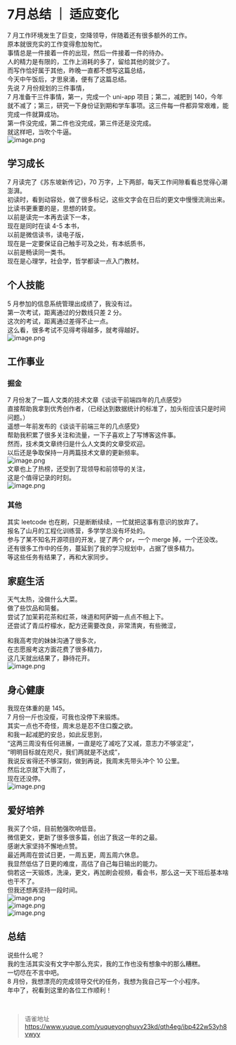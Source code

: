 # 7月总结 ｜ 适应变化
7 月工作环境发生了巨变，空降领导，伴随着还有很多额外的工作。  
原本就很充实的工作变得愈加匆忙。  
事情总是一件接着一件的出现，然后一件接着一件的待办。  
人的精力是有限的，工作上消耗的多了，留给其他的就少了。  
而写作恰好属于其他，昨晚一直都不想写这篇总结，  
今天中午饭后，才思泉涌，便有了这篇总结。  
先说 7 月份规划的三件事情，  
7 月准备干三件事情，第一，完成一个 uni-app 项目；第二，减肥到 140，今年就不减了；第三，研究一下身份证到期和学车事项。这三件每一件都异常艰难，能完成一件就算成功。  
第一件没完成，第二件也没完成，第三件还是没完成。  
就这样吧，当吹个牛逼。  
![image.png](https://cdn.nlark.com/yuque/0/2023/png/1572912/1690865404717-49a2d2cc-d92d-49ef-a015-d757d5b31d41.png#averageHue=%23ddefd4&clientId=u829bbd0e-66df-4&from=paste&height=569&id=u320f31e8&originHeight=1138&originWidth=1442&originalType=binary&ratio=2&rotation=0&showTitle=false&size=197157&status=done&style=none&taskId=ua822628d-de06-4c63-b356-e99abcfe0c1&title=&width=721)

## 学习成长

7 月读完了《苏东坡新传记》，70 万字，上下两部，每天工作间隙看看总觉得心潮澎湃。  
初读时，看到动容处，做了很多标记，这些文字会在日后的更文中慢慢流淌出来。  
比读书更重要的是，思想的转变。  
以前是读完一本再去读下一本，  
现在是同时在读 4-5 本书，  
以前是微信读书，读电子版，  
现在是一定要保证自己触手可及之处，有本纸质书，  
以前是畅读同一类书。  
现在是心理学，社会学，哲学都读一点入门教材。

## 个人技能

5 月参加的信息系统管理出成绩了，我没有过。  
第一次考试，距离通过的分数线只差 2 分。  
这次的考试，距离通过差得不止一点。  
这么看，很多考试不见得考得越多，就考得越好。  
![image.png](https://cdn.nlark.com/yuque/0/2023/png/1572912/1690866275198-8b542df3-1557-4f30-a387-c40eec98357c.png#averageHue=%23f9f9f9&clientId=uce0a2e47-4295-4&from=paste&height=459&id=ub4a9f22c&originHeight=1352&originWidth=1882&originalType=binary&ratio=2&rotation=0&showTitle=false&size=242659&status=done&style=none&taskId=uc658cee4-da43-4a70-9a7f-f34434ffa7f&title=&width=639)

## 工作事业

### 掘金

7 月份发了一篇人文类的技术文章《谈谈干前端四年的几点感受》  
直接帮助我拿到优秀创作者，（已经达到数据统计的标准了，加头衔应该只是时间问题。）  
遥想一年前发布的《谈谈干前端三年的几点感受》  
帮助我积累了很多关注和流量，一下子喜欢上了写博客这件事。  
然而，技术类文章终归是什么人文类的文章受欢迎。  
以后还是争取保持一月两篇技术文章的更新频率。  
![image.png](https://cdn.nlark.com/yuque/0/2023/png/1572912/1690866361147-06fd649c-cb44-4589-ba2a-572bb8379049.png#averageHue=%23fefefe&clientId=uce0a2e47-4295-4&from=paste&height=156&id=ua246ca28&originHeight=312&originWidth=1300&originalType=binary&ratio=2&rotation=0&showTitle=false&size=43134&status=done&style=none&taskId=u27ae1d21-d7fa-4d03-a28e-bbd544b7932&title=&width=650)  
文章也上了热榜，还受到了现领导和前领导的关注，  
这是个值得记录的时刻。  
![image.png](https://cdn.nlark.com/yuque/0/2023/png/1572912/1690866770047-57deb823-4a52-4e48-bacf-b6c64500c308.png#averageHue=%23bba692&clientId=uce0a2e47-4295-4&from=paste&height=802&id=u5322b916&originHeight=1604&originWidth=2990&originalType=binary&ratio=2&rotation=0&showTitle=false&size=663277&status=done&style=none&taskId=u5e4722b9-efab-4077-9ad8-078faa331cf&title=&width=1495)

### 其他

其实 leetcode 也在刷，只是断断续续，一忙就把这事有意识的放弃了。  
报名了山月的工程化训练营，多学学总没有坏处的。  
参与了某不知名开源项目的开发，提了两个 pr，一个 merge 掉，一个还没改。  
还有很多工作中的任务，蔓延到了我的学习规划中，占据了很多精力。  
等这些任务有结果了，再和大家同步。

## 家庭生活

天气太热，没做什么大菜。  
做了些饮品和简餐。  
尝试了加茉莉花茶和红茶，味道和阿萨姆一点点不相上下。  
还尝试了青瓜柠檬水，配方还需要改良，非常清爽，有些微涩，

和我高考完的妹妹沟通了很多次，  
在志愿报考这方面花费了很多精力，  
这几天就出结果了，静待花开。  
![image.png](https://cdn.nlark.com/yuque/0/2023/png/1572912/1690867557689-c39e5a7c-728d-4e33-887a-0be47afc6dba.png#averageHue=%23717464&clientId=u39f31c9a-f64b-4&from=paste&height=1440&id=u881fab5d&originHeight=2880&originWidth=2160&originalType=binary&ratio=2&rotation=0&showTitle=false&size=3598883&status=done&style=none&taskId=u6b1747ea-5e9a-4e0c-9f61-474518ac488&title=&width=1080)

## 身心健康

我现在体重的是 145。  
7 月份一斤也没瘦，可我也没停下来锻炼。  
其实一点也不奇怪，周末总是忍不住口腹之欲。  
和我一起减肥的安总，如此反思到，  
“这两三周没有任何进展，一直是吃了减吃了又减，意志力不够坚定”，  
“明明目标就在咫尺，我们两就是不达成”，  
我说反省得还不够深刻，做到再说，我周末先带头冲个 10 公里。  
然后北京就下大雨了，  
现在还没停。  
![image.png](https://cdn.nlark.com/yuque/0/2023/png/1572912/1690866894671-08eb9cb4-4216-450c-9f57-ce7a74fc1fd3.png#averageHue=%23fbd2a4&clientId=ub83edf6a-e220-4&from=paste&height=1600&id=u8d386c82&originHeight=3200&originWidth=1440&originalType=binary&ratio=2&rotation=0&showTitle=false&size=525168&status=done&style=none&taskId=ub52200f3-e55c-4653-a37a-8f4cf20b6d4&title=&width=720)

## 爱好培养

我买了个埙，目前勉强吹响低音。  
微信更文，更新了很多很多篇，创出了我这一年的之最。  
感谢大家坚持不懈地点赞。  
最近两周在尝试日更，一周五更，周五周六休息。  
我显然低估了日更的难度，高估了自己每日输出的能力。  
倘若这一天锻炼，洗澡，更文，再加刷会视频，看会书，那么这一天下班后基本啥也干不了。  
但我还想再坚持一段时间。  
![image.png](https://cdn.nlark.com/yuque/0/2023/png/1572912/1690881668493-6306c0ce-6112-47ab-87a5-3e56ae52db97.png#averageHue=%23f9f8f8&clientId=u7a02bc04-2462-4&from=paste&height=682&id=ufc827de3&originHeight=1364&originWidth=2330&originalType=binary&ratio=2&rotation=0&showTitle=false&size=455787&status=done&style=none&taskId=u8886d2e1-de0a-4fc0-a778-370cf70b648&title=&width=1165)  
![image.png](https://cdn.nlark.com/yuque/0/2023/png/1572912/1690881714929-d65214c8-de1c-40ae-97f0-fa46e708767c.png#averageHue=%238a786a&clientId=u7a02bc04-2462-4&from=paste&height=684&id=ua6595275&originHeight=1368&originWidth=2354&originalType=binary&ratio=2&rotation=0&showTitle=false&size=476087&status=done&style=none&taskId=ua9b9e7be-9ab2-4f4b-a709-9f018cc3cd2&title=&width=1177)  
![image.png](https://cdn.nlark.com/yuque/0/2023/png/1572912/1690881734784-0e426346-7774-4144-b230-8da9c2af5662.png#averageHue=%23fdfcfc&clientId=u7a02bc04-2462-4&from=paste&height=271&id=u18ab86c9&originHeight=542&originWidth=2340&originalType=binary&ratio=2&rotation=0&showTitle=false&size=152516&status=done&style=none&taskId=ueafd5250-8713-4b75-ad40-2cd67e83c1d&title=&width=1170)

## 总结

说些什么呢？  
我的生活其实没有文字中那么充实，我的工作也没有想象中的那么糟糕。  
一切尽在不言中吧。  
8 月份，我想漂亮的完成领导交代的任务，我想为我自己写一个小程序。  
年中了，祝看到这里的各位工作顺利！

<br>
  
> 语雀地址 https://www.yuque.com/yuqueyonghuyv23kd/qth4eg/ibp422w53yh8vwyy